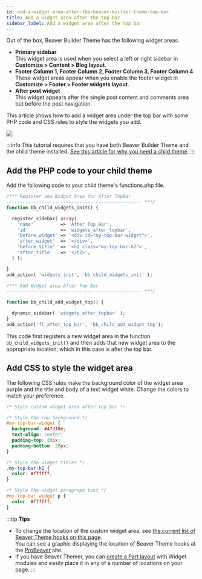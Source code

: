 ```yaml
---
id: add-a-widget-area-after-the-beaver-builder-theme-top-bar
title: Add a widget area after the top bar
sidebar_label: Add a widget area after the top bar
---
```


Out of the box, Beaver Builder Theme has the following widget areas.

  * **Primary sidebar**  
  This widget area is used when you select a left or right sidebar in **Customize > Content > Blog layout**.
  * **Footer Column 1, Footer Column 2,  Footer Column 3, Footer Column 4**  
  These widget areas appear when you enable the footer widget in **Customize > Footer > Footer widgets layout**.
  * **After post widget**  
  This widget appears after the single post content and comments area but before the post navigation.

This article shows how to add a widget area under the top bar with some PHP code and CSS rules to style the widgets you add.

![](/img/add-a-widget-area-after-the-beaver-builder-theme-top-bar-60a26ea9.png)

:::info
This tutorial requires that you have both Beaver Builder Theme and the child theme installed. [See this article for why you need a child theme](/bb-theme/getting-started/do-i-need-to-install-the-beaver-builder-child-theme.md).
:::

## Add the PHP code to your child theme

Add the following code to your child theme's functions.php file.

```php
/*** Register new Widget Area for After TopBar
-------------------------------------------------- ***/
function bb_child_widgets_init() {

  register_sidebar( array(
    'name'          => 'After Top Bar',
    'id'            => 'widgets_after_topbar',
    'before_widget' => '<div id="my-top-bar-widget">',
    'after_widget'  => '</div>',
    'before_title'  => '<h2 class="my-top-bar-h2">',
    'after_title'   => '</h2>',
  ) );

}
add_action( 'widgets_init', 'bb_child_widgets_init' );

/*** Add Widget area After Top Bar
-------------------------------------------------- ***/

function bb_child_add_widget_top() {

  dynamic_sidebar( 'widgets_after_topbar' );
}
add_action('fl_after_top_bar', 'bb_child_add_widget_top');
```

This code first registers a new widget area in the function `bb_child_widgets_init()` and then adds that new widget area to the appropriate location, which in this case is after the top bar.

## Add CSS to style the widget area

The following CSS rules  make the background color of the widget area purple and the title and body of a text widget white. Change the colors to match your preference.

```css
/* Style custom widget area after top bar */

/* Style the row background */
#my-top-bar-widget {
  background: #47318e;
  text-align: center;
  padding-top: 20px;
  padding-bottom: 20px;
}

/* Style the widget titles */
.my-top-bar-h2 {
  color: #ffffff;
}

/* Style the widget paragraph text */
#my-top-bar-widget p {
  color: #ffffff;
}
```

:::tip **Tips**
* To change the location of the custom widget area, see [the current list of Beaver Theme hooks on this page](https://hooks.wpbeaverbuilder.com/bb-theme/).  
  You can see a graphic displaying the location of Beaver Theme hooks at the [ProBeaver](https://probeaver.com/beaver-theme-hooks/) site.
* If you have Beaver Themer, you can [create a Part layout](/beaver-themer/layout-types-modules/part-layout-type/themer-part-layout-type.md) with Widget modules and easily place it in any of a number of locations on your page.
:::
